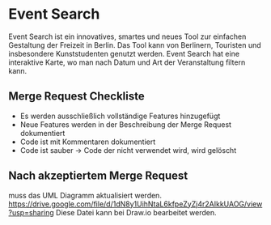 # Event Search

Event Search ist ein innovatives, smartes und neues Tool zur einfachen Gestaltung der Freizeit in Berlin. Das Tool kann von Berlinern, Touristen und insbesondere Kunststudenten genutzt werden. Event Search hat eine interaktive Karte, wo man nach Datum und Art der Veranstaltung filtern kann.

## Merge Request Checkliste
- Es werden ausschließlich vollständige Features hinzugefügt
- Neue Features werden in der Beschreibung der Merge Request dokumentiert
- Code ist mit Kommentaren dokumentiert
- Code ist sauber -> Code der nicht verwendet wird, wird gelöscht

## Nach akzeptiertem Merge Request
muss das UML Diagramm aktualisiert werden.
https://drive.google.com/file/d/1dN8y1UihNtaL6kfpeZyZj4r2AIkkUAOG/view?usp=sharing
Diese Datei kann bei Draw.io bearbeitet werden.

